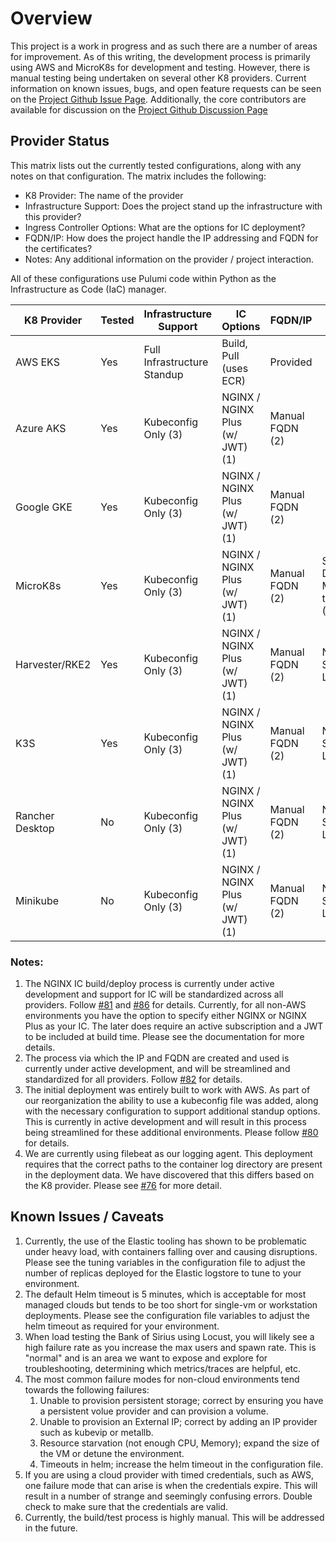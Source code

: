 # Overview

This project is a work in progress and as such there are a number of areas for improvement. As of this writing, the
development process is primarily using AWS and MicroK8s for development and testing. However, there is manual testing
being undertaken on several other K8 providers. Current information on known issues, bugs, and open feature requests can
be seen on the [Project Github Issue Page](https://github.com/nginxinc/kic-reference-architectures/issues).
Additionally, the core contributors are available for discussion on the
[Project Github Discussion Page](https://github.com/nginxinc/kic-reference-architectures/discussions)

## Provider Status

This matrix lists out the currently tested configurations, along with any notes on that configuration. The matrix
includes the following:

- K8 Provider: The name of the provider
- Infrastructure Support: Does the project stand up the infrastructure with this provider?
- Ingress Controller Options: What are the options for IC deployment?
- FQDN/IP: How does the project handle the IP addressing and FQDN for the certificates?
- Notes: Any additional information on the provider / project interaction.

All of these configurations use Pulumi code within Python as the Infrastructure as Code (IaC) manager.

| K8 Provider     | Tested | Infrastructure Support      | IC Options                      | FQDN/IP         | Notes                                            |
|-----------------|--------|-----------------------------|---------------------------------|-----------------|--------------------------------------------------|
| AWS EKS         | Yes    | Full Infrastructure Standup | Build, Pull (uses ECR)          | Provided        |                                                  |
| Azure AKS       | Yes    | Kubeconfig Only (3)         | NGINX / NGINX Plus (w/ JWT) (1) | Manual FQDN (2) |                                                  |
| Google GKE      | Yes    | Kubeconfig Only (3)         | NGINX / NGINX Plus (w/ JWT) (1) | Manual FQDN (2) |                                                  |
| MicroK8s        | Yes    | Kubeconfig Only (3)         | NGINX / NGINX Plus (w/ JWT) (1) | Manual FQDN (2) | Storage, DNS, and Metallb need to be Enabled (4) |
| Harvester/RKE2  | Yes    | Kubeconfig Only (3)         | NGINX / NGINX Plus (w/ JWT) (1) | Manual FQDN (2) | Needs Storage, K8 LoadBalancer                   |
| K3S             | Yes    | Kubeconfig Only (3)         | NGINX / NGINX Plus (w/ JWT) (1) | Manual FQDN (2) | Needs Storage, K8 LoadBalancer                   |
| Rancher Desktop | No     | Kubeconfig Only (3)         | NGINX / NGINX Plus (w/ JWT) (1) | Manual FQDN (2) | Needs Storage, K8 LoadBalancer                   |
| Minikube        | No     | Kubeconfig Only (3)         | NGINX / NGINX Plus (w/ JWT) (1) | Manual FQDN (2) | Needs Storage, K8 LoadBalancer                   |

### Notes:
1. The NGINX IC build/deploy process is currently under active development and support for IC will be standardized across
all providers. Follow [#81](https://github.com/nginxinc/kic-reference-architectures/issues/81) and 
[#86](https://github.com/nginxinc/kic-reference-architectures/issues/86) for details. Currently, for all non-AWS environments
you have the option to specify either NGINX or NGINX Plus as your IC. The later does require an active subscription and a 
JWT to be included at build time. Please see the documentation for more details.
2. The process via which the IP and FQDN are created and used is currently under active development, and will be streamlined
and standardized for all providers. Follow [#82](https://github.com/nginxinc/kic-reference-architectures/issues/82) for
details.
3. The initial deployment was entirely built to work with AWS. As part of our reorganization the ability to use a 
kubeconfig file was added, along with the necessary configuration to support additional standup options. This is currently
in active development and will result in this process being streamlined for these additional environments. Please follow
[#80](https://github.com/nginxinc/kic-reference-architectures/issues/80) for details.
4. We are currently using filebeat as our logging agent. This deployment requires that the correct paths to the container
log directory are present in the deployment data. We have discovered that this differs based on the K8 provider. Please
see [#76](https://github.com/nginxinc/kic-reference-architectures/issues/76) for more detail.

## Known Issues / Caveats
1. Currently, the use of the Elastic tooling has shown to be problematic under heavy load, with containers falling over
and causing disruptions. Please see the tuning variables in the configuration file to adjust the number of replicas 
deployed for the Elastic logstore to tune to your environment.
2. The default Helm timeout is 5 minutes, which is acceptable for most managed clouds but tends to be too short for 
single-vm or workstation deployments. Please see the configuration file variables to adjust the helm timeout as required
for your environment.
3. When load testing the Bank of Sirius using Locust, you will likely see a high failure rate as you increase the max
users and spawn rate. This is "normal" and is an area we want to expose and explore for troubleshooting, determining
which metrics/traces are helpful, etc.
4. The most common failure modes for non-cloud environments tend towards the following failures:
   1. Unable to provision persistent storage; correct by ensuring you have a persistent volue provider and can provision a volume.
   2. Unable to provision an External IP; correct by adding an IP provider such as kubevip or metallb.
   3. Resource starvation (not enough CPU, Memory); expand the size of the VM or detune the environment.
   4. Timeouts in helm; increase the helm timeout in the configuration file.
5. If you are using a cloud provider with timed credentials, such as AWS, one failure mode that can arise is when the 
credentials expire. This will result in a number of strange and seemingly confusing errors. Double check to make sure that
the credentials are valid.
6. Currently, the build/test process is highly manual. This will be addressed in the future.
